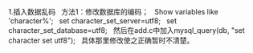 1.插入数据乱码  
方法1：修改数据库的编码；  
Show variables like 'character%';  
set character_set_server=utf8;  
set character_set_database=utf8;  
然后在add.c中加入mysql_query(db, "set character set utf8");  
具体那里修改使之正确暂时不清楚。  
